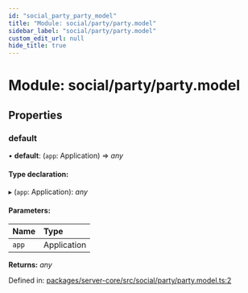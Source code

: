 ```yaml
---
id: "social_party_party_model"
title: "Module: social/party/party.model"
sidebar_label: "social/party/party.model"
custom_edit_url: null
hide_title: true
---
```


# Module: social/party/party.model

## Properties

### default

• **default**: (`app`: Application) => *any*

#### Type declaration:

▸ (`app`: Application): *any*

#### Parameters:

Name | Type |
:------ | :------ |
`app` | Application |

**Returns:** *any*

Defined in: [packages/server-core/src/social/party/party.model.ts:2](https://github.com/xr3ngine/xr3ngine/blob/a16a45d7e/packages/server-core/src/social/party/party.model.ts#L2)
